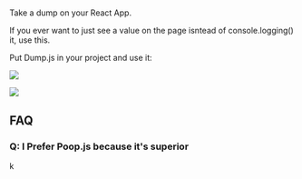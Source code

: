 # <Dump/>

Take a dump on your React App.

If you ever want to just see a value on the page isntead of console.logging() it, use this. 

Put Dump.js in your project and use it:

![](http://wes.io/qNOI/content)

![](http://wes.io/qOgP/content)

## FAQ

### Q: I Prefer Poop.js because it's superior 
k
